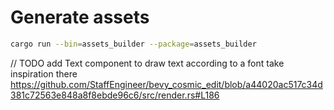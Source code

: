# Generate assets
```sh
cargo run --bin=assets_builder --package=assets_builder
```

// TODO add Text component to draw text according to a font 
take inspiration there 
https://github.com/StaffEngineer/bevy_cosmic_edit/blob/a44020ac517c34d381c72563e848a8f8ebde96c6/src/render.rs#L186
